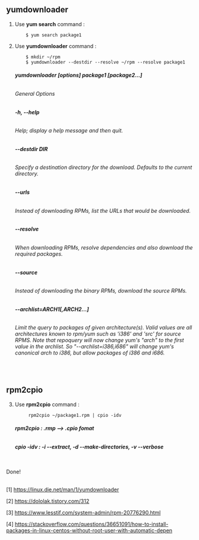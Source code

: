 ## yumdownloader




1. Use __yum search__ command :

           $ yum search package1

2. Use __yumdownloader__ command :

           $ mkdir ~/rpm
           $ yumdownloader --destdir --resolve ~/rpm --resolve package1

            
     ###### __yumdownloader [options] package1 [package2...]__ 

     ###### _General Options_

     ###### __-h, --help__

     ###### Help; display a help message and then quit.

     ###### __--destdir DIR__

     ###### Specify a destination directory for the download. Defaults to the current directory.

     ###### __--urls__
     
     ###### Instead of downloading RPMs, list the URLs that would be downloaded.

     ###### __--resolve__

     ###### When downloading RPMs, resolve dependencies and also download the required packages.

     ###### __--source__

     ###### Instead of downloading the binary RPMs, download the source RPMs.

     ###### __--archlist=ARCH1[,ARCH2...]__

     ###### Limit the query to packages of given architecture(s). Valid values are all architectures known to rpm/yum such as 'i386' and 'src' for source RPMS. Note that repoquery will now change yum's "arch" to the first value in the archlist. So "--archlist=i386,i686" will change yum's canonical arch to i386, but allow packages of i386 and i686.

<br>

## rpm2cpio
3. Use __rpm2cpio__ command :

            rpm2cpio ~/package1.rpm | cpio -idv 

     ###### __rpm2cpio : .rmp --> .cpio fomat__
     
     ###### __cpio -idv : -i --extract, -d --make-directories, -v --verbose__
<br>
Done!
<br><br>


  [1] https://linux.die.net/man/1/yumdownloader

  [2] https://dololak.tistory.com/312
     
  [3] https://www.lesstif.com/system-admin/rpm-20776290.html
  
  [4] https://stackoverflow.com/questions/36651091/how-to-install-packages-in-linux-centos-without-root-user-with-automatic-depen
